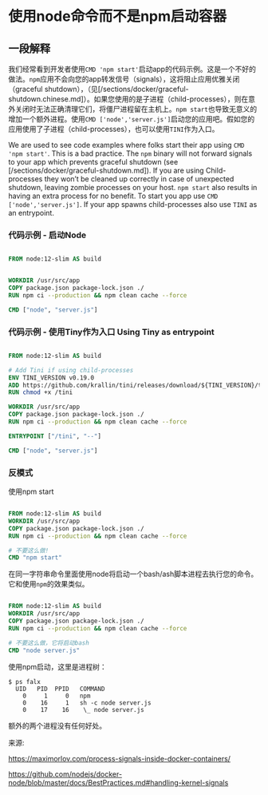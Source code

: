 # 使用node命令而不是npm启动容器

## 一段解释

我们经常看到开发者使用`CMD 'npm start'`启动app的代码示例。这是一个不好的做法。`npm`应用不会向您的app转发信号（signals），这将阻止应用优雅关闭（graceful shutdown），（见[/sections/docker/graceful-shutdown.chinese.md]）。如果您使用的是子进程（child-processes），则在意外关闭时无法正确清理它们，将僵尸进程留在主机上。`npm start`也导致无意义的增加一个额外进程。使用`CMD ['node','server.js']`启动您的应用吧。假如您的应用使用了子进程（child-processes），也可以使用`TINI`作为入口。


  We are used to see code examples where folks start their app using `CMD 'npm start'`. This is a bad practice. The `npm` binary will not forward signals to your app which prevents graceful shutdown (see [/sections/docker/graceful-shutdown.md]). If you are using Child-processes they won’t be cleaned up correctly in case of unexpected shutdown, leaving zombie processes on your host. `npm start` also results in having an extra process for no benefit. To start you app use `CMD ['node','server.js']`. If your app spawns child-processes also use `TINI` as an entrypoint.

### 代码示例 - 启动Node

```dockerfile

FROM node:12-slim AS build


WORKDIR /usr/src/app
COPY package.json package-lock.json ./
RUN npm ci --production && npm clean cache --force

CMD ["node", "server.js"]
```


### 代码示例 - 使用Tiny作为入口 Using Tiny as entrypoint

```dockerfile

FROM node:12-slim AS build

# Add Tini if using child-processes
ENV TINI_VERSION v0.19.0
ADD https://github.com/krallin/tini/releases/download/${TINI_VERSION}/tini /tini
RUN chmod +x /tini

WORKDIR /usr/src/app
COPY package.json package-lock.json ./
RUN npm ci --production && npm clean cache --force

ENTRYPOINT ["/tini", "--"]

CMD ["node", "server.js"]
```

### 反模式

使用npm start
```dockerfile

FROM node:12-slim AS build
WORKDIR /usr/src/app
COPY package.json package-lock.json ./
RUN npm ci --production && npm clean cache --force

# 不要这么做!
CMD "npm start"
```

在同一字符串命令里面使用node将启动一个bash/ash脚本进程去执行您的命令。它和使用`npm`的效果类似。

```dockerfile

FROM node:12-slim AS build
WORKDIR /usr/src/app
COPY package.json package-lock.json ./
RUN npm ci --production && npm clean cache --force

# 不要这么做，它将启动bash
CMD "node server.js"
```

使用npm启动，这里是进程树：
```
$ ps falx
  UID   PID  PPID   COMMAND
    0     1     0   npm
    0    16     1   sh -c node server.js
    0    17    16    \_ node server.js
```
额外的两个进程没有任何好处。

来源:


https://maximorlov.com/process-signals-inside-docker-containers/


https://github.com/nodejs/docker-node/blob/master/docs/BestPractices.md#handling-kernel-signals

